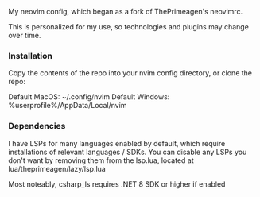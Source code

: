 My neovim config, which began as a fork of ThePrimeagen's neovimrc.

This is personalized for my use, so technologies and plugins may change over time.

### Installation
Copy the contents of the repo into your nvim config directory, or clone the repo:

Default MacOS: ~/.config/nvim
Default Windows: %userprofile%/AppData/Local/nvim

### Dependencies
I have LSPs for many languages enabled by default, which require installations of relevant languages / SDKs. You can disable any LSPs you don't want by removing them from the lsp.lua, located at lua/theprimeagen/lazy/lsp.lua

Most noteably, csharp_ls requires .NET 8 SDK or higher if enabled

